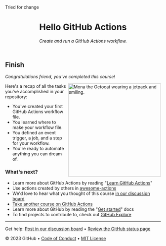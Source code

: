 Tried for change

<header>

# Hello GitHub Actions

_Create and run a GitHub Actions workflow._

</header>

## Finish

_Congratulations friend, you've completed this course!_

<img src=https://octodex.github.com/images/jetpacktocat.png alt="Mona the Octocat wearing a jetpack and smiling." width=300 align=right>

Here's a recap of all the tasks you've accomplished in your repository:

- You've created your first GitHub Actions workflow file.
- You learned where to make your workflow file.
- You defined an event trigger, a job, and a step for your workflow.
- You're ready to automate anything you can dream of.

### What's next?

- Learn more about GitHub Actions by reading "[Learn GitHub Actions](https://docs.github.com/actions/learn-github-actions)"
- Use actions created by others in [awesome-actions](https://github.com/sdras/awesome-actions)
- We'd love to hear what you thought of this course [in our discussion board](https://github.com/orgs/skills/discussions/categories/hello-github-actions)
- [Take another course on GitHub Actions](https://skills.github.com/#automate-workflows-with-github-actions)
- Learn more about GitHub by reading the "[Get started](https://docs.github.com/get-started)" docs
- To find projects to contribute to, check out [GitHub Explore](https://github.com/explore)

<footer>

---

Get help: [Post in our discussion board](https://github.com/orgs/skills/discussions/categories/hello-github-actions) &bull; [Review the GitHub status page](https://www.githubstatus.com/)

&copy; 2023 GitHub &bull; [Code of Conduct](https://www.contributor-covenant.org/version/2/1/code_of_conduct/code_of_conduct.md) &bull; [MIT License](https://gh.io/mit)

</footer>
